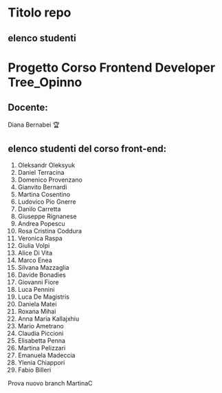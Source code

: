 # Titolo repo

## elenco studenti

# Progetto Corso Frontend Developer Tree_Opinno

## Docente:

Diana Bernabei 🏆

## elenco studenti del corso front-end:

1. Oleksandr Oleksyuk
2. Daniel Terracina
3. Domenico Provenzano
4. Gianvito Bernardi
5. Martina Cosentino
6. Ludovico Pio Gnerre
7. Danilo Carretta
8. Giuseppe Rignanese
9. Andrea Popescu
10. Rosa Cristina Coddura
11. Veronica Raspa
12. Giulia Volpi
13. Alice Di Vita
14. Marco Enea
15. Silvana Mazzaglia
16. Davide Bonadies
17. Giovanni Fiore
18. Luca Pennini
19. Luca De Magistris
20. Daniela Matei
21. Roxana Mihai
22. Anna Maria Kallajxhiu
23. Mario Ametrano
24. Claudia Piccioni
25. Elisabetta Penna
26. Martina Pelizzari
27. Emanuela Madeccia
28. Ylenia Chiappori
29. Fabio Billeri


Prova nuovo branch MartinaC